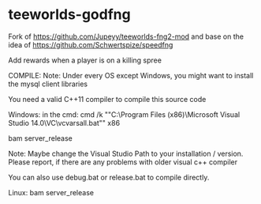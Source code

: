 # teeworlds-godfng
Fork of https://github.com/Jupeyy/teeworlds-fng2-mod and base on the idea of https://github.com/Schwertspize/speedfng

Add rewards when a player is on a killing spree

COMPILE:
Note: Under every OS except Windows, you might want to install the mysql client libraries

You need a valid C++11 compiler to compile this source code

Windows:
in the cmd:
cmd /k ""C:\Program Files (x86)\Microsoft Visual Studio 14.0\VC\vcvarsall.bat"" x86 

bam server_release

Note: Maybe change the Visual Studio Path to your installation / version. Please report, if there are any problems with older visual c++ compiler

You can also use debug.bat or release.bat to compile directly.

Linux:
bam server_release
